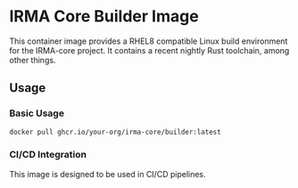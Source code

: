 # IRMA Core Builder Image

This container image provides a RHEL8 compatible Linux build environment for the IRMA-core project. It contains a recent nightly Rust toolchain, among other things.

## Usage

### Basic Usage

```bash
docker pull ghcr.io/your-org/irma-core/builder:latest
```

### CI/CD Integration

This image is designed to be used in CI/CD pipelines.
